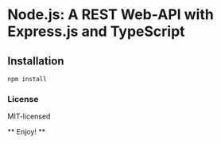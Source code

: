# Node.js: A REST Web-API with Express.js and TypeScript

## Installation

```
npm install
```

### License
MIT-licensed

** Enjoy! **
